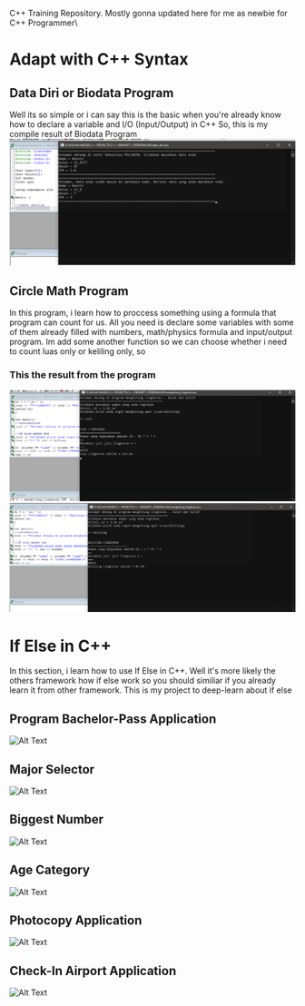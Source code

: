 C++ Training Repository. Mostly gonna updated here for me as newbie for C++ Programmer\

# Adapt with C++ Syntax

## Data Diri or Biodata Program
Well its so simple or i can say this is the basic when you're already know how to declare a variable and I/O (Input/Output) in C++
So, this is my compile result of Biodata Program
![Alt Text](https://github.com/lethanaxeger/C_plus_plus/blob/main/data_diri.png)

## Circle Math Program
In this program, i learn how to proccess something using a formula that program can count for us. All you need is declare some variables with some of them already filled with numbers, math/physics formula and input/output program.
Im add some another function so we can choose whether i need to count luas only or keliling only, so
### This the result from the program
![Alt Text](https://github.com/lethanaxeger/C_plus_plus/blob/main/menghitung%20lingkaran_luas.png)
![Alt Text](https://github.com/lethanaxeger/C_plus_plus/blob/main/menghitung%20lingkaran_keliling.png)

# If Else in C++
In this section, i learn how to use If Else in C++. Well it's more likely the others framework how if else work so you should similiar if you already learn it from other framework.
This is my project to deep-learn about if else
## Program Bachelor-Pass Application
![Alt Text]()

## Major Selector
![Alt Text]()

## Biggest Number
![Alt Text]()

## Age Category
![Alt Text]()

## Photocopy Application
![Alt Text]()

## Check-In Airport Application
![Alt Text]()
